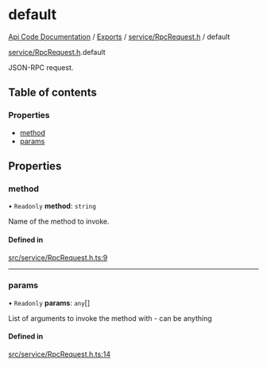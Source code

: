 # default
 
[Api Code Documentation](../README.md) / [Exports](../modules.md) / [service/RpcRequest.h](../modules/service_RpcRequest_h.md) / default

[service/RpcRequest.h](../modules/service_RpcRequest_h.md).default

JSON-RPC request.

## Table of contents

### Properties

- [method](service_RpcRequest_h.default.md#method)
- [params](service_RpcRequest_h.default.md#params)

## Properties

### method

• `Readonly` **method**: `string`

Name of the method to invoke.

#### Defined in

[src/service/RpcRequest.h.ts:9](https://github.com/openkfw/TruBudget/blob/e3c318d/api/src/service/RpcRequest.h.ts#L9)

___

### params

• `Readonly` **params**: `any`[]

List of arguments to invoke the method with - can be anything

#### Defined in

[src/service/RpcRequest.h.ts:14](https://github.com/openkfw/TruBudget/blob/e3c318d/api/src/service/RpcRequest.h.ts#L14)
